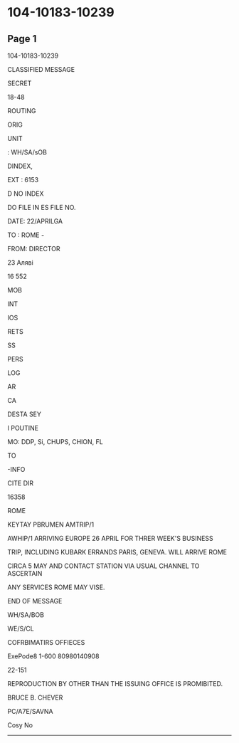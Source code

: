 # 104-10183-10239

## Page 1

104-10183-10239

CLASSIFIED MESSAGE

SECRET

18-48

ROUTING

ORIG

UNIT

: WH/SA/sOB

DINDEX,

EXT : 6153

D NO INDEX

DO FILE IN ES FILE NO.

DATE: 22/APRILGA

TO : ROME -

FROM: DIRECTOR

23 Аляві

16 552

MOB

INT

IOS

RETS

SS

PERS

LOG

AR

CA

DESTA SEY

I POUTINE

MO: DDP, Si, CHUPS, CHlON, FL

TO

-INFO

CITE DIR

16358

ROME

KEYTAY PBRUMEN AMTRIP/1

AWHIP/1 ARRIVING EUROPE 26 APRIL FOR THRER WEEK'S BUSINESS

TRIP, INCLUDING KUBARK ERRANDS PARIS, GENEVA. WILL ARRIVE ROME

CIRCA 5 MAY AND CONTACT STATION VIA USUAL CHANNEL TO ASCERTAIN

ANY SERVICES ROME MAY VISE.

END OF MESSAGE

WH/SA/BOB

WE/S/CL

COFRBIMATIRS OFFIECES

ExePode8 1-600 80980140908

22-151

REPRODUCTION BY OTHER THAN THE ISSUING OFFICE IS PROMIBITED.

BRUCE B. CHEVER

PC/A7E/SAVNA

Cosy No

---


